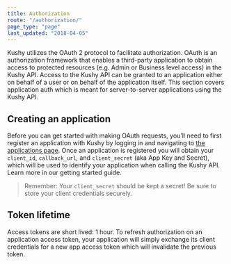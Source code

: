 ```yaml
---
title: Authorization
route: "/authorization/"
page_type: "page"
last_updated: "2018-04-05"
---
```


Kushy utilizes the OAuth 2 protocol to facilitate authorization. OAuth is an authorization framework that enables a third-party application to obtain access to protected resources (e.g. Admin or Business level access) in the Kushy API. Access to the Kushy API can be granted to an application either on behalf of a user or on behalf of the application itself. This section covers application auth which is meant for server-to-server applications using the Kushy API.

## Creating an application

Before you can get started with making OAuth requests, you’ll need to first register an application with Kushy by logging in and navigating to [the applications page](https://kushy.net/developers/apps). Once an application is registered you will obtain your `client_id`, `callback_url`, and `client_secret` (aka App Key and Secret), which will be used to identify your application when calling the Kushy API. Learn more in our getting started guide. 

> Remember: Your `client_secret` should be kept a secret! Be sure to store your client credentials securely.

## Token lifetime

Access tokens are short lived: 1 hour. To refresh authorization on an application access token, your application will simply exchange its client credentials for a new app access token which will invalidate the previous token.